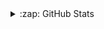 <details>
  <summary>:zap: GitHub Stats</summary>

  <img align="left" alt="E-D-W-I-N's GitHub Stats" src="https://github-readme-stats-e-d-w-i-n.vercel.app/api?username=E-D-W-I-N&show_icons=true&hide_border=true&theme=dracula" />

</details>
